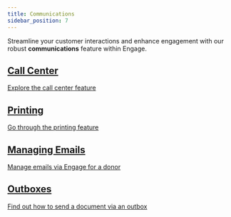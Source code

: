 ```yaml
---
title: Communications
sidebar_position: 7
---
```


Streamline your customer interactions and enhance engagement with our robust **communications** feature within Engage. 

<section class="row list">
   <article class="col col--6 margin-bottom--lg">
      <a class="card padding--lg cardContainer" href="/docs/engage/communications/call-center/">
         <h2 class="text--truncate cardTitle" title="Call Center">Call Center</h2>
         <p class="text--truncate cardDescription" title="Explore the call center feature">Explore the call center feature</p>
      </a>
   </article>

  <article class="col col--6 margin-bottom--lg">
      <a class="card padding--lg cardContainer" href="/docs/engage/communications/printing/">
         <h2 class="text--truncate cardTitle" title="Printing">Printing</h2>
         <p class="text--truncate cardDescription" title="Go through the printing feature">Go through the printing feature</p>
      </a>
   </article>

   <article class="col col--6 margin-bottom--lg">
      <a class="card padding--lg cardContainer" href="/docs/engage/communications/managing-emails/">
         <h2 class="text--truncate cardTitle" title="Managing Emails">Managing Emails</h2>
         <p class="text--truncate cardDescription" title="Manage emails via Engage for a donor">Manage emails via Engage for a donor</p>
      </a>
   </article>

<article class="col col--6 margin-bottom--lg">
      <a class="card padding--lg cardContainer" href="/docs/engage/communications/outboxes/">
         <h2 class="text--truncate cardTitle" title="Outboxes">Outboxes</h2>
         <p class="text--truncate cardDescription" title="Find out how to send a document via an outbox">Find out how to send a document via an outbox</p>
      </a>
   </article>
</section>